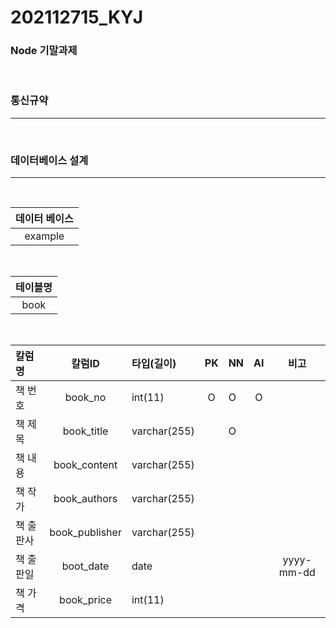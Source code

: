 # 202112715_KYJ
### Node 기말과제
<br>

###  통신규약
---
<br>


###  데이터베이스 설계
---
<br>

|데이터 베이스| 
|:---:| 
|example|
<br>

|테이블명| 
|:---:| 
|book|
<br>

|칼럼명|칼럼ID|타입(길이)| PK | NN |AI|비고| 
|:---|:---:|:---|:---:|:---|:---:|:---:| 
|책 번호|book_no|int(11)|O|O|O| | 
|책 제목|book_title|varchar(255)||O|| | 
|책 내용|book_content|varchar(255)|||| | 
|책 작가|book_authors|varchar(255)|||| | 
|책 출판사|book_publisher|varchar(255)|||| | 
|책 출판일|boot_date|date|||| yyyy-mm-dd| 
|책 가격|book_price|int(11)|||| | 
<br>

